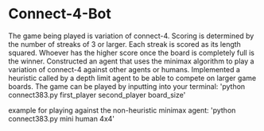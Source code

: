 # Connect-4-Bot
The game being played is variation of connect-4. Scoring is determined by the number of streaks of 3 or larger. Each streak is scored as its length squared. Whoever has the higher score once the board is completely full is the winner.
Constructed an agent that uses the minimax algorithm to play a variation of connect-4 against other agents or humans. Implemented a heuristic called by a depth limit agent to be able to compete on larger game boards. The game can be played by inputting into your terminal:
'python connect383.py first_player second_player board_size'

example for playing against the non-heuristic minimax agent:
'python connect383.py mini human 4x4'

